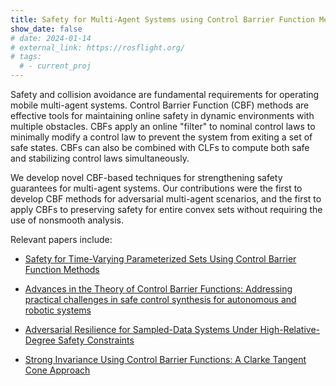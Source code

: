 ```yaml
---
title: Safety for Multi-Agent Systems using Control Barrier Function Methods
show_date: false
# date: 2024-01-14
# external_link: https://rosflight.org/
# tags:
  # - current_proj
---
```


Safety and collision avoidance are fundamental requirements for operating mobile multi-agent systems. Control Barrier Function (CBF) methods are effective tools for maintaining online safety in dynamic environments with multiple obstacles. CBFs apply an online "filter" to nominal control laws to minimally modify a control law to prevent the system from exiting a set of safe states. CBFs can also be combined with CLFs to compute both safe and stabilizing control laws simultaneously.

We develop novel CBF-based techniques for strengthening safety guarantees for multi-agent systems. Our contributions were the first to develop CBF methods for adversarial multi-agent scenarios, and the first to apply CBFs to preserving safety for entire convex sets without requiring the use of nonsmooth analysis.

Relevant papers include:

* [Safety for Time-Varying Parameterized Sets Using Control Barrier Function Methods](https://arxiv.org/abs/2503.12003)

* [Advances in the Theory of Control Barrier Functions: Addressing practical challenges in safe control synthesis for autonomous and robotic systems](https://doi.org/10.1016/j.arcontrol.2024.100945)

* [Adversarial Resilience for Sampled-Data Systems Under High-Relative-Degree Safety Constraints](https://doi.org/10.1109/TAC.2022.3157791)

* [Strong Invariance Using Control Barrier Functions: A Clarke Tangent Cone Approach](https://doi.org/10.1109/CDC42340.2020.9303873)
